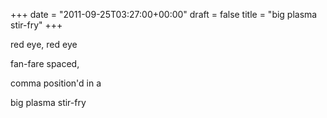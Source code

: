+++
date = "2011-09-25T03:27:00+00:00"
draft = false
title = "big plasma stir-fry"
+++
<p>red eye, red eye</p>&#13;
<p>fan-fare spaced,</p>&#13;
<p>comma position'd in a</p>&#13;
<p>big plasma stir-fry</p> 
